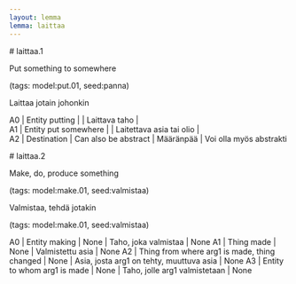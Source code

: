 ```yaml
---
layout: lemma
lemma: laittaa
---
```


<div class="sense">
# <span class="sensename">laittaa.1</span>

<span class="description">Put something to somewhere</span>

(tags: model:put.01, seed:panna)

<span class="description">Laittaa jotain johonkin</span>

A0 | Entity putting |   | Laittava taho |  
A1 | Entity put somewhere |   | Laitettava asia tai olio |  
A2 | Destination | Can also be abstract | Määränpää | Voi olla myös abstrakti

</div>

<div class="sense">
# <span class="sensename">laittaa.2</span>

<span class="description">Make, do, produce something</span>

(tags: model:make.01, seed:valmistaa)

<span class="description">Valmistaa, tehdä jotakin</span>

(tags: model:make.01, seed:valmistaa)

A0 | Entity making | None | Taho, joka valmistaa | None
A1 | Thing made | None | Valmistettu asia | None
A2 | Thing from where arg1 is made, thing changed | None | Asia, josta arg1 on tehty, muuttuva asia | None
A3 | Entity to whom arg1 is made | None | Taho, jolle arg1 valmistetaan | None

</div>

